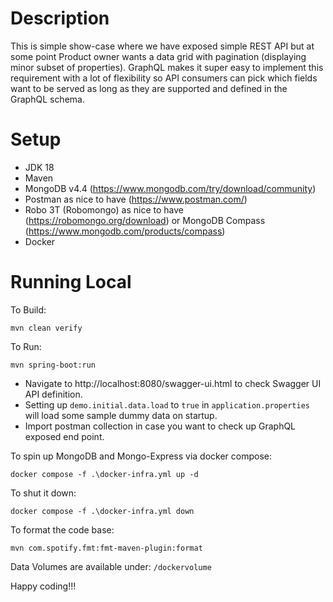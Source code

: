 # Description
This is simple show-case where we have exposed simple REST API but at some point Product owner wants a data grid with pagination (displaying  minor subset of properties). GraphQL makes it super easy to implement this requirement with a lot of flexibility so API consumers can pick which fields want to be served as long as they are supported and defined in the GraphQL schema.

# Setup 
- JDK 18 
- Maven 
- MongoDB v4.4 (https://www.mongodb.com/try/download/community)
- Postman as nice to have  (https://www.postman.com/)
- Robo 3T (Robomongo) as nice to have (https://robomongo.org/download) or MongoDB Compass (https://www.mongodb.com/products/compass)
- Docker 

# Running Local
To Build:
````
mvn clean verify
````
To Run:
````
mvn spring-boot:run
````
- Navigate to http://localhost:8080/swagger-ui.html to check Swagger UI API definition. 
- Setting up `demo.initial.data.load` to `true` in `application.properties` will load some sample dummy data on startup. 
- Import postman collection in case you want to check up GraphQL exposed end point.

To spin up MongoDB and Mongo-Express via docker compose:
````
docker compose -f .\docker-infra.yml up -d 
````
To shut it down:
````
docker compose -f .\docker-infra.yml down
````
To format the code base:
````
mvn com.spotify.fmt:fmt-maven-plugin:format
````
Data Volumes are available under: `/dockervolume` 

Happy coding!!! 
